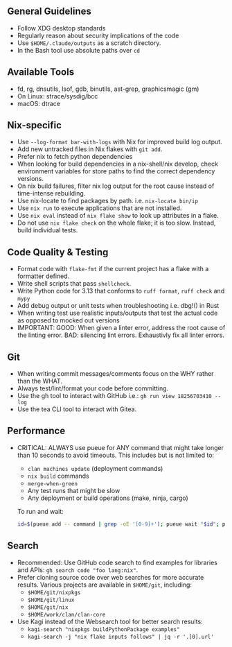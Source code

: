 ## General Guidelines

- Follow XDG desktop standards
- Regularly reason about security implications of the code
- Use `$HOME/.claude/outputs` as a scratch directory.
- In the Bash tool use absolute paths over `cd`

## Available Tools

- fd, rg, dnsutils, lsof, gdb, binutils, ast-grep, graphicsmagic (gm)
- On Linux: strace/sysdig/bcc
- macOS: dtrace

## Nix-specific

- Use `--log-format bar-with-logs` with Nix for improved build log output.
- Add new untracked files in Nix flakes with `git add`.
- Prefer nix to fetch python dependencies
- When looking for build dependencies in a nix-shell/nix develop, check
  environment variables for store paths to find the correct dependency versions.
- On nix build failures, filter nix log output for the root cause instead of
  time-intense rebuilding.
- Use nix-locate to find packages by path. i.e. `nix-locate bin/ip`
- Use `nix run` to execute applications that are not installed.
- Use `nix eval` instead of `nix flake show` to look up attributes in a flake.
- Do not use `nix flake check` on the whole flake; it is too slow. Instead,
  build individual tests.

## Code Quality & Testing

- Format code with `flake-fmt` if the current project has a flake with a
  formatter defined.
- Write shell scripts that pass `shellcheck`.
- Write Python code for 3.13 that conforms to `ruff format`, `ruff check` and
  `mypy`
- Add debug output or unit tests when troubleshooting i.e. dbg!() in Rust
- When writing test use realistic inputs/outputs that test the actual code as
  opposed to mocked out versions
- IMPORTANT: GOOD: When given a linter error, address the root cause of the
  linting error. BAD: silencing lint errors. Exhaustivly fix all linter errors.

## Git

- When writing commit messages/comments focus on the WHY rather than the WHAT.
- Always test/lint/format your code before committing.
- Use the gh tool to interact with GitHub i.e.: `gh run view 18256703410 --log`
- Use the tea CLI tool to interact with Gitea.

## Performance

- CRITICAL: ALWAYS use pueue for ANY command that might take longer than 10
  seconds to avoid timeouts. This includes but is not limited to:
  - `clan machines update` (deployment commands)
  - `nix build` commands
  - `merge-when-green`
  - Any test runs that might be slow
  - Any deployment or build operations (make, ninja, cargo)

  To run and wait:
  ```bash
  id=$(pueue add -- command | grep -oE '[0-9]+'); pueue wait "$id"; pueue log "$id"
  ```

## Search

- Recommended: Use GitHub code search to find examples for libraries and APIs:
  `gh search code "foo lang:nix"`.
- Prefer cloning source code over web searches for more accurate results.
  Various projects are available in `$HOME/git`, including:
  - `$HOME/git/nixpkgs`
  - `$HOME/git/linux`
  - `$HOME/git/nix`
  - `$HOME/work/clan/clan-core`
- Use Kagi instead of the Websearch tool for better search results:
  - `kagi-search "nixpkgs buildPythonPackage examples"`
  - `kagi-search -j "nix flake inputs follows" | jq -r '.[0].url'`
